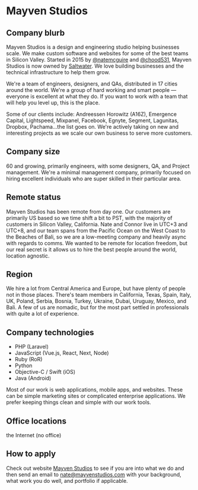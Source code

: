 # Mayven Studios

## Company blurb

Mayven Studios is a design and engineering studio helping businesses scale. We make custom software and websites for some of the best teams in Silicon Valley. Started in 2015 by [@natemcguire](x.com/natemcguire) and [@chood531](https://x.com/chood531), Mayven Studios is now owned by [Saltwater](https://saltwater.com). We love building businesses and the technical infrastructure to help them grow.

We're a team of engineers, designers, and QAs, distributed in 17 cities around the world. We're a group of hard working and smart people — everyone is excellent at what they do. If you want to work with a team that will help you level up, this is the place.

Some of our clients include: Andreessen Horowitz (A16Z), Emergence Capital, Lightspeed, Mixpanel, Facebook, Egnyte, Segment, Lagunitas, Dropbox, Pachama...the list goes on. We're actively taking on new and interesting projects as we scale our own business to serve more customers.

## Company size

60 and growing, primarily engineers, with some designers, QA, and Project management. We're a minimal management company, primarily focused on hiring excellent individuals who are super skilled in their particular area. 

## Remote status

Mayven Studios has been remote from day one. Our customers are primarily US based so we time shift a bit to PST, with the majority of customers in Silicon Valley, California. Nate and Connor live in UTC+3 and UTC+8, and our team spans from the Pacific Ocean on the West Coast to the Beaches of Bali, so we are a low-meeting company and heavily async with regards to comms. We wanted to be remote for location freedom, but our real secret is it allows us to hire the best people around the world, location agnostic. 

## Region

We hire a lot from Central America and Europe, but have plenty of people not in those places. There's team members in California, Texas, Spain, Italy, UK, Poland, Serbia, Bosnia, Turkey, Ukraine, Dubai, Uruguay, Mexico, and Bali. A few of us are nomadic, but for the most part settled in professionals with quite a lot of experience.

## Company technologies

* PHP (Laravel)
* JavaScript (Vue.js, React, Next, Node)
* Ruby (RoR)
* Python
* Objective-C / Swift (iOS)
* Java (Android)

Most of our work is web applications, mobile apps, and websites. These can be simple marketing sites or complicated enterprise applications. We prefer keeping things clean and simple with our work tools.

## Office locations

the Internet (no office)

## How to apply

Check out website [Mayven Studios](https://mayvenstudios.com/) to see if you are into what we do and then send an email to nate@mayvenstudios.com with your background, what work you do well, and portfolio if applicable.
